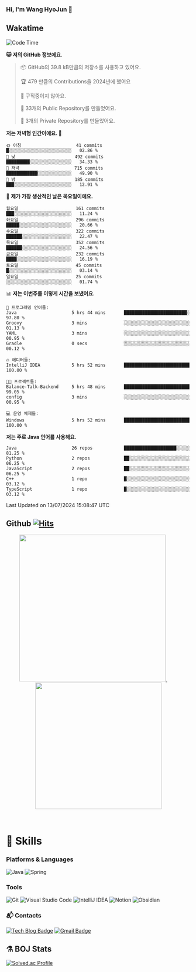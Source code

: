 ### Hi, I'm Wang HyoJun 👋

## Wakatime
<!--START_SECTION:waka-->
![Code Time](http://img.shields.io/badge/Code%20Time-221%20hrs%2046%20mins-blue)

**🐱 저의 GitHub 정보에요.** 

> 📦 GitHub의 39.8 kB만큼의 저장소를 사용하고 있어요. 
 > 
> 🏆 479 만큼의 Contributions을 2024년에 했어요
 > 
> 🚫 구직중이지 않아요.
 > 
> 📜 33개의 Public Repository를 만들었어요. 
 > 
> 🔑 3개의 Private Repository를 만들었어요. 
 > 
**저는 저녁형 인간이에요. 🦉** 

```text
🌞 아침                     41 commits          █░░░░░░░░░░░░░░░░░░░░░░░░   02.86 % 
🌆 낮　                     492 commits         █████████░░░░░░░░░░░░░░░░   34.33 % 
🌃 저녁                     715 commits         ████████████░░░░░░░░░░░░░   49.90 % 
🌙 밤　                     185 commits         ███░░░░░░░░░░░░░░░░░░░░░░   12.91 % 
```
📅 **제가 가장 생산적인 날은 목요일이에요.** 

```text
월요일                      161 commits         ███░░░░░░░░░░░░░░░░░░░░░░   11.24 % 
화요일                      296 commits         █████░░░░░░░░░░░░░░░░░░░░   20.66 % 
수요일                      322 commits         ██████░░░░░░░░░░░░░░░░░░░   22.47 % 
목요일                      352 commits         ██████░░░░░░░░░░░░░░░░░░░   24.56 % 
금요일                      232 commits         ████░░░░░░░░░░░░░░░░░░░░░   16.19 % 
토요일                      45 commits          █░░░░░░░░░░░░░░░░░░░░░░░░   03.14 % 
일요일                      25 commits          ░░░░░░░░░░░░░░░░░░░░░░░░░   01.74 % 
```


📊 **저는 이번주를 이렇게 시간을 보냈어요.** 

```text
💬 프로그래밍 언어들: 
Java                     5 hrs 44 mins       ████████████████████████░   97.80 % 
Groovy                   3 mins              ░░░░░░░░░░░░░░░░░░░░░░░░░   01.13 % 
YAML                     3 mins              ░░░░░░░░░░░░░░░░░░░░░░░░░   00.95 % 
Gradle                   0 secs              ░░░░░░░░░░░░░░░░░░░░░░░░░   00.12 % 

🔥 에디터들: 
IntelliJ IDEA            5 hrs 52 mins       █████████████████████████   100.00 % 

🐱‍💻 프로젝트들: 
Balance-Talk-Backend     5 hrs 48 mins       █████████████████████████   99.05 % 
config                   3 mins              ░░░░░░░░░░░░░░░░░░░░░░░░░   00.95 % 

💻 운영 체제들: 
Windows                  5 hrs 52 mins       █████████████████████████   100.00 % 
```

**저는 주로 Java 언어를 사용해요.** 

```text
Java                     26 repos            ████████████████████░░░░░   81.25 % 
Python                   2 repos             ██░░░░░░░░░░░░░░░░░░░░░░░   06.25 % 
JavaScript               2 repos             ██░░░░░░░░░░░░░░░░░░░░░░░   06.25 % 
C++                      1 repo              █░░░░░░░░░░░░░░░░░░░░░░░░   03.12 % 
TypeScript               1 repo              █░░░░░░░░░░░░░░░░░░░░░░░░   03.12 % 
```




 Last Updated on 13/07/2024 15:08:47 UTC
<!--END_SECTION:waka-->

## Github [![Hits](https://hits.seeyoufarm.com/api/count/incr/badge.svg?url=https%3A%2F%2Fgithub.com%2Fgywns0417%2Fhit-counter&count_bg=%239AEB68&title_bg=%23B1D1F7&icon=&icon_color=%23E7E7E7&title=hits&edge_flat=false)](https://hits.seeyoufarm.com)

<p align="center">
  <a href="https://github.com/gywns0417">
    <img src="https://github-readme-stats.vercel.app/api?username=gywns0417&show_icons=true&theme=catppuccin_latte" width="400" style="max-width:100%;" />
  </a>
  &nbsp;
  &nbsp;
  &nbsp;
  &nbsp;
  <a href="https://github.com/gywns0417">
    <img src="https://github-readme-stats.vercel.app/api/top-langs/?username=gywns0417&layout=compact&show_icons=true&show_owner=true&theme=nord" width="345" style="max-width:100%;"/>
  </a>
</p>

<br>

# 💪 Skills
### Platforms & Languages
![Java](https://img.shields.io/badge/Java-007396.svg?&style=for-the-badge&logo=Java&logoColor=white)
![Spring](https://img.shields.io/badge/Spring-6DB33F.svg?&style=for-the-badge&logo=Spring&logoColor=white)

### Tools
![Git](https://img.shields.io/badge/Git-F05032.svg?&style=for-the-badge&logo=Git&logoColor=white)
![Visual Studio Code](https://img.shields.io/badge/Visual%20Studio%20Code-007ACC.svg?&style=for-the-badge&logo=Visual%20Studio%20Code&logoColor=white)
![IntelliJ IDEA](https://img.shields.io/badge/IntelliJ%20IDEA-000000.svg?&style=for-the-badge&logo=IntelliJ%20IDEA&logoColor=white)
![Notion](https://img.shields.io/badge/Notion-000000.svg?&style=for-the-badge&logo=Notion&logoColor=white)
![Obsidian](https://img.shields.io/badge/Obsidian-7C3AED.svg?&style=for-the-badge&logo=Obsidian&logoColor=white)


### :mailbox_with_mail: Contacts
[![Tech Blog Badge](http://img.shields.io/badge/-Tech%20blog-black?style=flat-square&logo=github&link=https://king-dev.tistory.com/)](https://king.tistory.com/)
[![Gmail Badge](https://img.shields.io/badge/Gmail-d14836?style=flat-square&logo=Gmail&logoColor=white&link=mailto:gywns0417@gmail.com)](mailto:gywns0417@gmail.com)

## ⚗️ BOJ Stats

[![Solved.ac Profile](http://mazassumnida.wtf/api/v2/generate_badge?boj=gywns0417)](https://solved.ac/gywns0417/)
